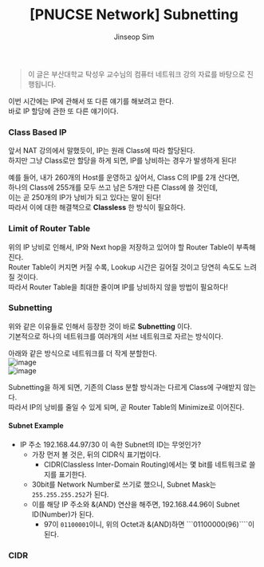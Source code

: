 ﻿---
layout: post
title: "[PNUCSE Network] Subnetting"
categories: Network
tags: [theory]
author:
  - Jinseop Sim
toc: true
---
> 이 글은 부산대학교 탁성우 교수님의 컴퓨터 네트워크 강의 자료를 바탕으로 진행됩니다.

이번 시간에는 IP에 관해서 또 다른 얘기를 해보려고 한다.  
바로 IP 할당에 관한 또 다른 얘기이다.  

### Class Based IP
앞서 NAT 강의에서 말했듯이, IP는 원래 Class에 따라 할당된다.  
하지만 그냥 Class로만 할당을 하게 되면, IP를 낭비하는 경우가 발생하게 된다!  

예를 들어, 내가 260개의 Host를 운영하고 싶어서, Class C의 IP를 2개 산다면,  
하나의 Class에 255개를 모두 쓰고 남은 5개만 다른 Class에 쓸 것인데,  
이는 곧 250개의 IP가 낭비가 되고 있다는 말이 된다!  
따라서 이에 대한 해결책으로 __Classless__ 한 방식이 필요하다.  

### Limit of Router Table
위의 IP 낭비로 인해서, IP와 Next hop을 저장하고 있어야 할 Router Table이 부족해진다.  
Router Table이 커지면 커질 수록, Lookup 시간은 길어질 것이고 당연히 속도도 느려질 것이다.  
따라서 Router Table을 최대한 줄이며 IP를 낭비하지 않을 방법이 필요하다!  

### Subnetting
위와 같은 이유들로 인해서 등장한 것이 바로 __Subnetting__ 이다.  
기본적으로 하나의 네트워크를 여러개의 서브 네트워크로 자르는 방식이다.  

아래와 같은 방식으로 네트워크를 더 작게 분할한다.  
![image](https://user-images.githubusercontent.com/71700079/199285422-989a97ed-b4e5-4335-84d9-667cf1e85371.png)  
![image](https://user-images.githubusercontent.com/71700079/199285587-baf5c4e1-5e28-4299-a2ea-e851c9a332b3.png)  

Subnetting을 하게 되면, 기존의 Class 분할 방식과는 다르게 Class에 구애받지 않는다.  
따라서 IP의 낭비를 줄일 수 있게 되며, 곧 Router Table의 Minimize로 이어진다.  

#### Subnet Example
- IP 주소 192.168.44.97/30 이 속한 Subnet의 ID는 무엇인가?
  - 가장 먼저 볼 것은, 뒤의 CIDR식 표기법이다.
    - CIDR(Classless Inter-Domain Routing)에서는 몇 bit를 네트워크로 쓸 지를 표기한다. 
  - 30bit를 Network Number로 쓰기로 했으니, Subnet Mask는 ```255.255.255.252```가 된다.
  - 이를 해당 IP 주소와 &(AND) 연산을 해주면, 192.168.44.96이 Subnet ID(Number)가 된다.
    - 97이 ```01100001```이니, 위의 Octet과 &(AND)하면 ```01100000(96)````이 된다.

### CIDR
